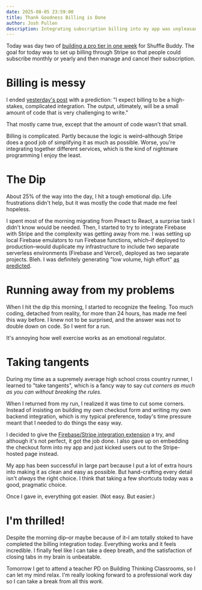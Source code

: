 ```yaml
---
date: 2025-08-05 23:59:00
title: Thank Goodness Billing is Done
author: Josh Pullen
description: Integrating subscription billing into my app was unpleasant, but it feels great to be on the other side.
---
```


Today was day two of [building a pro tier in one week](/blog/one-week-to-build-a-pro-tier) for Shuffle Buddy. The goal for today was to set up billing through Stripe so that people could subscribe monthly or yearly and then manage and cancel their subscription.

# Billing is messy

I ended [yesterday's post](/blog/maximum-ui-per-hour) with a prediction: "I expect billing to be a high-stakes, complicated integration. The output, ultimately, will be a small amount of code that is very challenging to write."

That mostly came true, except that the amount of code wasn't that small.

Billing is complicated. Partly because the logic is weird–although Stripe does a good job of simplifying it as much as possible. Worse, you're integrating together different services, which is the kind of nightmare programming I enjoy the least.

# The Dip

About 25% of the way into the day, I hit a tough emotional dip. Life frustrations didn't help, but it was mostly the code that made me feel hopeless.

I spent most of the morning migrating from Preact to React, a surprise task I didn't know would be needed. Then, I started to try to integrate Firebase with Stripe and the complexity was getting away from me. I was setting up local Firebase emulators to run Firebase functions, which–if deployed to production–would duplicate my infrastructure to include two separate serverless environments (Firebase and Vercel), deployed as two separate projects. Bleh. I was definitely generating "low volume, high effort" [as predicted](/blog/maximum-ui-per-hour).

# Running away from my problems

When I hit the dip this morning, I started to recognize the feeling. Too much coding, detached from reality, for more than 24 hours, has made me feel this way before. I knew not to be surprised, and the answer was not to double down on code. So I went for a run.

It's annoying how well exercise works as an emotional regulator.

# Taking tangents

During my time as a supremely average high school cross country runner, I learned to "take tangents", which is a fancy way to say _cut corners as much as you can without breaking the rules_.

When I returned from my run, I realized it was time to cut some corners. Instead of insisting on building my own checkout form and writing my own backend integration, which is my typical preference, today's time pressure meant that I needed to do things the easy way.

I decided to give the [Firebase/Stripe integration extension](https://extensions.dev/extensions/invertase/firestore-stripe-payments) a try, and although it's not perfect, it got the job done. I also gave up on embedding the checkout form into my app and just kicked users out to the Stripe-hosted page instead.

My app has been successful in large part because I put a lot of extra hours into making it as clean and easy as possible. But hand-crafting every detail isn't _always_ the right choice. I think that taking a few shortcuts today was a good, pragmatic choice.

Once I gave in, everything got easier. (Not easy. But easier.)

# I'm thrilled!

Despite the morning dip–or maybe because of it–I am totally stoked to have completed the billing integration today. Everything works and it feels incredible. I finally feel like I can take a deep breath, and the satisfaction of closing tabs in my brain is unbeatable.

Tomorrow I get to attend a teacher PD on Building Thinking Classrooms, so I can let my mind relax. I'm really looking forward to a professional work day so I can take a break from all this _work_.
